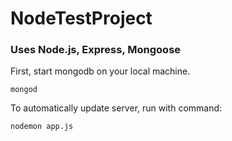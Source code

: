 # NodeTestProject
### Uses Node.js, Express, Mongoose

First, start mongodb on your local machine.
    
    mongod

To automatically update server, run with command: 
      
    nodemon app.js
